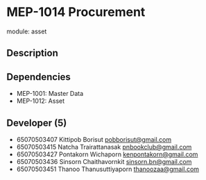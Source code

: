 # MEP-1014 Procurement

module: asset

## Description

## Dependencies
- MEP-1001: Master Data
- MEP-1012: Asset

## Developer (5)

- 65070503407 Kittipob Borisut pobborisut@gmail.com
- 65070503415 Natcha Trairattanasak pnbookclub@gmail.com
- 65070503427 Pontakorn Wichaporn kenpontakorn@gmail.com
- 65070503436 Sinsorn Chaithavornkit sinsorn.bn@gmail.com
- 65070503451 Thanoo Thanusuttiyaporn thanoozaa@gmail.com